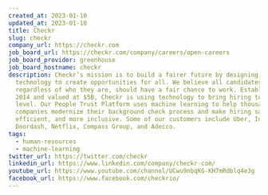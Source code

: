 ```yaml
---
created_at: 2023-01-10
updated_at: 2023-01-10
title: Checkr
slug: checkr
company_url: https://checkr.com
job_board_url: https://checkr.com/company/careers/open-careers
job_board_provider: greenhouse
job_board_hostname: checkr
description: Checkr’s mission is to build a fairer future by designing
  technology to create opportunities for all. We believe all candidates,
  regardless of who they are, should have a fair chance to work. Established in
  2014 and valued at $5B, Checkr is using technology to bring hiring to the next
  level. Our People Trust Platform uses machine learning to help thousands of
  companies modernize their background check process and make hiring safer, more
  efficient, and more inclusive. Some of our customers include Uber, Instacart,
  Doordash, Netflix, Compass Group, and Adecco.
tags:
  - human-resources
  - machine-learning
twitter_url: https://twitter.com/checkr
linkedin_url: https://www.linkedin.com/company/checkr-com/
youtube_url: https://www.youtube.com/channel/UCwu9nbqKG-KH7mRdblq4e3g
facebook_url: https://www.facebook.com/checkrio/
---
```

